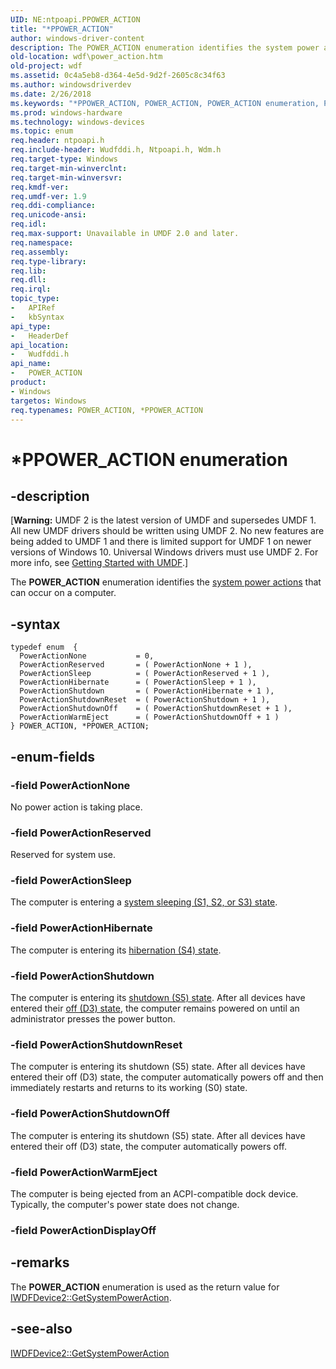 ```yaml
---
UID: NE:ntpoapi.PPOWER_ACTION
title: "*PPOWER_ACTION"
author: windows-driver-content
description: The POWER_ACTION enumeration identifies the system power actions that can occur on a computer.
old-location: wdf\power_action.htm
old-project: wdf
ms.assetid: 0c4a5eb8-d364-4e5d-9d2f-2605c8c34f63
ms.author: windowsdriverdev
ms.date: 2/26/2018
ms.keywords: "*PPOWER_ACTION, POWER_ACTION, POWER_ACTION enumeration, PPOWER_ACTION, PPOWER_ACTION enumeration pointer, PowerActionHibernate, PowerActionNone, PowerActionReserved, PowerActionShutdown, PowerActionShutdownOff, PowerActionShutdownReset, PowerActionSleep, PowerActionWarmEject, umdf.power_action, umdfstructs_02db2a83-1907-4aa2-9cdd-af3477e78ddd.xml, wdf.power_action, wudfddi/POWER_ACTION, wudfddi/PPOWER_ACTION, wudfddi/PowerActionHibernate, wudfddi/PowerActionNone, wudfddi/PowerActionReserved, wudfddi/PowerActionShutdown, wudfddi/PowerActionShutdownOff, wudfddi/PowerActionShutdownReset, wudfddi/PowerActionSleep, wudfddi/PowerActionWarmEject"
ms.prod: windows-hardware
ms.technology: windows-devices
ms.topic: enum
req.header: ntpoapi.h
req.include-header: Wudfddi.h, Ntpoapi.h, Wdm.h
req.target-type: Windows
req.target-min-winverclnt: 
req.target-min-winversvr: 
req.kmdf-ver: 
req.umdf-ver: 1.9
req.ddi-compliance: 
req.unicode-ansi: 
req.idl: 
req.max-support: Unavailable in UMDF 2.0 and later.
req.namespace: 
req.assembly: 
req.type-library: 
req.lib: 
req.dll: 
req.irql: 
topic_type:
-	APIRef
-	kbSyntax
api_type:
-	HeaderDef
api_location:
-	Wudfddi.h
api_name:
-	POWER_ACTION
product:
- Windows
targetos: Windows
req.typenames: POWER_ACTION, *PPOWER_ACTION
---
```


# *PPOWER_ACTION enumeration


## -description


<p class="CCE_Message">[<b>Warning:</b> UMDF 2 is the latest version of UMDF and supersedes UMDF 1.  All new UMDF drivers should be written using UMDF 2.  No new features are being added to UMDF 1 and there is limited support for UMDF 1 on newer versions of Windows 10.  Universal Windows drivers must use UMDF 2.  For more info, see <a href="https://docs.microsoft.com/en-us/windows-hardware/drivers/wdf/getting-started-with-umdf-version-2">Getting Started with UMDF</a>.]

The <b>POWER_ACTION</b> enumeration identifies the <a href="https://msdn.microsoft.com/library/windows/hardware/ff564553">system power actions</a> that can occur on a computer.


## -syntax


````
typedef enum  { 
  PowerActionNone           = 0,
  PowerActionReserved       = ( PowerActionNone + 1 ),
  PowerActionSleep          = ( PowerActionReserved + 1 ),
  PowerActionHibernate      = ( PowerActionSleep + 1 ),
  PowerActionShutdown       = ( PowerActionHibernate + 1 ),
  PowerActionShutdownReset  = ( PowerActionShutdown + 1 ),
  PowerActionShutdownOff    = ( PowerActionShutdownReset + 1 ),
  PowerActionWarmEject      = ( PowerActionShutdownOff + 1 )
} POWER_ACTION, *PPOWER_ACTION;
````


## -enum-fields




### -field PowerActionNone

No power action is taking place.


### -field PowerActionReserved

Reserved for system use.


### -field PowerActionSleep

The computer is entering a <a href="https://msdn.microsoft.com/2fd883b5-4e89-4ce9-b75a-b821348ac860">system sleeping (S1, S2, or S3) state</a>.


### -field PowerActionHibernate

The computer is entering its <a href="https://msdn.microsoft.com/2fd883b5-4e89-4ce9-b75a-b821348ac860">hibernation (S4) state</a>.


### -field PowerActionShutdown

The computer is entering its <a href="https://msdn.microsoft.com/c08d688d-c31a-4d57-a343-406edfa35e8f">shutdown (S5) state</a>. After all devices have entered their <a href="https://msdn.microsoft.com/f594a63f-10ce-439d-abe3-d342555d98f0">off (D3) state</a>, the computer remains powered on until an administrator presses the power button.


### -field PowerActionShutdownReset

The computer is entering its shutdown (S5) state. After all devices have entered their off (D3) state, the computer automatically powers off and then immediately restarts and returns to its working (S0) state.


### -field PowerActionShutdownOff

The computer is entering its shutdown (S5) state. After all devices have entered their off (D3) state, the computer automatically powers off.


### -field PowerActionWarmEject

The computer is being ejected from an ACPI-compatible dock device. Typically, the computer's power state does not change.


### -field PowerActionDisplayOff




## -remarks



The <b>POWER_ACTION</b> enumeration is used as the return value for <a href="https://msdn.microsoft.com/library/windows/hardware/ff556936">IWDFDevice2::GetSystemPowerAction</a>.




## -see-also

<a href="https://msdn.microsoft.com/library/windows/hardware/ff556936">IWDFDevice2::GetSystemPowerAction</a>



 

 


